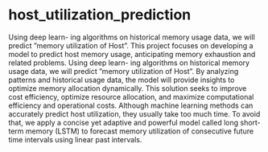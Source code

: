 # host_utilization_prediction
Using deep learn- ing algorithms on historical memory usage data, we will predict ”memory utilization of Host”.
This project focuses on developing a model to predict host memory usage,
anticipating memory exhaustion and related problems. Using deep learn-
ing algorithms on historical memory usage data, we will predict ”memory
utilization of Host”. By analyzing patterns and historical usage data, the
model will provide insights to optimize memory allocation dynamically. This
solution seeks to improve cost efficiency, optimize resource allocation, and
maximize computational efficiency and operational costs. Although machine
learning methods can accurately predict host utilization, they usually take
too much time. To avoid that, we apply a concise yet adaptive and powerful
model called long short-term memory (LSTM) to forecast memory utilization
of consecutive future time intervals using linear past intervals.
